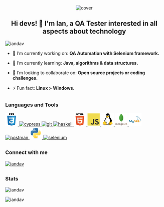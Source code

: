 <div align="center">
<img width="100%" height = "280px" src="https://w.wallhaven.cc/full/y8/wallhaven-y85ojk.png" alt="cover" />
</div>

<h2 align="center">Hi devs! 🦉 I'm Ian, a QA Tester interested in all aspects about technology</h2>

<p align="left"> <img src="https://komarev.com/ghpvc/?username=iandav&label=Profile%20views&color=0e75b6&style=flat" alt="iandav" /> </p>

- 🔭 I’m currently working on: **QA Automation with Selenium framework.**

- 🌱 I’m currently learning: **Java, algorithms & data structures.**

- 🚀 I’m looking to collaborate on: **Open source projects or coding challenges.**

- ⚡ Fun fact: **Linux > Windows.**

##

<h3 align="left">Languages and Tools</h3>
<p align="left"> <a href="https://www.w3schools.com/css/" target="_blank" rel="noreferrer"> <img src="https://raw.githubusercontent.com/devicons/devicon/master/icons/css3/css3-original-wordmark.svg" alt="css3" width="40" height="40"/> </a> <a href="https://www.cypress.io" target="_blank" rel="noreferrer"> <img src="https://raw.githubusercontent.com/simple-icons/simple-icons/6e46ec1fc23b60c8fd0d2f2ff46db82e16dbd75f/icons/cypress.svg" alt="cypress" width="40" height="40"/> </a> <a href="https://git-scm.com/" target="_blank" rel="noreferrer"> <img src="https://www.vectorlogo.zone/logos/git-scm/git-scm-icon.svg" alt="git" width="40" height="40"/> </a> <a href="https://www.haskell.org/" target="_blank" rel="noreferrer"> <img src="https://upload.wikimedia.org/wikipedia/commons/1/1c/Haskell-Logo.svg" alt="haskell" width="40" height="40"/> </a> <a href="https://www.w3.org/html/" target="_blank" rel="noreferrer"> <img src="https://raw.githubusercontent.com/devicons/devicon/master/icons/html5/html5-original-wordmark.svg" alt="html5" width="40" height="40"/> </a> <a href="https://developer.mozilla.org/en-US/docs/Web/JavaScript" target="_blank" rel="noreferrer"> <img src="https://raw.githubusercontent.com/devicons/devicon/master/icons/javascript/javascript-original.svg" alt="javascript" width="40" height="40"/> </a> <a href="https://www.linux.org/" target="_blank" rel="noreferrer"> <img src="https://raw.githubusercontent.com/devicons/devicon/master/icons/linux/linux-original.svg" alt="linux" width="40" height="40"/> </a> <a href="https://www.mongodb.com/" target="_blank" rel="noreferrer"> <img src="https://raw.githubusercontent.com/devicons/devicon/master/icons/mongodb/mongodb-original-wordmark.svg" alt="mongodb" width="40" height="40"/> </a> <a href="https://www.mysql.com/" target="_blank" rel="noreferrer"> <img src="https://raw.githubusercontent.com/devicons/devicon/master/icons/mysql/mysql-original-wordmark.svg" alt="mysql" width="40" height="40"/> </a> <a href="https://postman.com" target="_blank" rel="noreferrer"> <img src="https://www.vectorlogo.zone/logos/getpostman/getpostman-icon.svg" alt="postman" width="40" height="40"/> </a> <a href="https://www.python.org" target="_blank" rel="noreferrer"> <img src="https://raw.githubusercontent.com/devicons/devicon/master/icons/python/python-original.svg" alt="python" width="40" height="40"/> </a> <a href="https://www.selenium.dev" target="_blank" rel="noreferrer"> <img src="https://raw.githubusercontent.com/detain/svg-logos/780f25886640cef088af994181646db2f6b1a3f8/svg/selenium-logo.svg" alt="selenium" width="40" height="40"/> </a> </p>

##

<h3 align="left">Connect with me</h3>
<p align="left">
<a href="https://linkedin.com/in/iandav" target="blank"><img align="center" src="https://raw.githubusercontent.com/rahuldkjain/github-profile-readme-generator/master/src/images/icons/Social/linked-in-alt.svg" alt="iandav" height="30" width="40" /></a>
</p>

##
<h3 align="left">Stats</h3>

<p>&nbsp;<img align="left" src="https://github-readme-stats.vercel.app/api?username=iandav&show_icons=true&locale=en&theme=gruvbox" alt="iandav" /></p>

<p><img align="left" src="https://github-readme-stats.vercel.app/api/top-langs?username=iandav&show_icons=true&locale=en&layout=compact&theme=gruvbox" alt="iandav" /></p>

